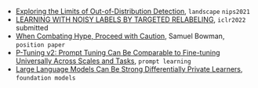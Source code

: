 
- [Exploring the Limits of Out-of-Distribution Detection](https://arxiv.org/pdf/2106.03004.pdf), `landscape` `nips2021`
- [LEARNING WITH NOISY LABELS BY TARGETED RELABELING](https://drive.google.com/file/d/1jgWXlm3Dfol-jAZKY-yYSYIoQ5vGRv9z/view), `iclr2022` submitted
- [When Combating Hype, Proceed with Caution](https://cims.nyu.edu/~sbowman/bowman2021hype.pdf), Samuel Bowman, `position paper`
- [P-Tuning v2: Prompt Tuning Can Be Comparable to Fine-tuning Universally Across Scales and Tasks](https://arxiv.org/abs/2110.07602), `prompt learning`
- [Large Language Models Can Be Strong Differentially Private Learners](https://arxiv.org/pdf/2110.05679.pdf), `foundation models`
